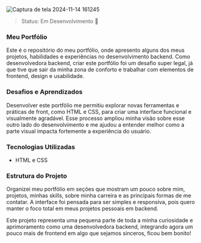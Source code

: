 ![Captura de tela 2024-11-14 161245](https://github.com/user-attachments/assets/2a3e4fc6-14aa-4b1c-a608-7243595c90a1)

> Status: Em Desenvolvimento 🚀

### Meu Portfólio

Este é o repositório do meu portfólio, onde apresento alguns dos meus projetos, habilidades e experiências no desenvolvimento backend. Como desenvolvedora backend, criar este portfólio foi um desafio super legal, já que tive que sair da minha zona de conforto e trabalhar com elementos de frontend, design e usabilidade.

### Desafios e Aprendizados

Desenvolver este portfólio me permitiu explorar novas ferramentas e práticas de front, como HTML e CSS, para criar uma interface funcional e visualmente agradável. Esse processo ampliou minha visão sobre esse outro lado do desenvolvimento e me ajudou a entender melhor como a parte visual impacta fortemente a experiência do usuário.

### Tecnologias Utilizadas

- HTML e CSS

### Estrutura do Projeto

Organizei meu portfólio em seções que mostram um pouco sobre mim, projetos, minhas skills, sobre minha carreira e as principais formas de me contatar. A interface foi pensada para ser simples e responsiva, pois quero manter o foco total em meus projetos pessoais em backend.

Este projeto representa uma pequena parte de toda a minha curiosidade e aprimoramento como uma desenvolvedora backend, integrando agora um pouco mais de frontend em algo que sejamos sinceros, ficou bem bonito!
